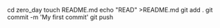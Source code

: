 cd zero_day
touch README.md
echo "READ" >README.md
git add .
git commit -m 'My first commit'
git push
